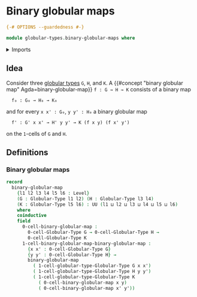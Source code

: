 # Binary globular maps

```agda
{-# OPTIONS --guardedness #-}

module globular-types.binary-globular-maps where
```

<details><summary>Imports</summary>

```agda
open import foundation.universe-levels

open import globular-types.globular-maps
open import globular-types.globular-types
```

</details>

## Idea

Consider three [globular types](globular-types.globular-types.md) `G`, `H`, and
`K`. A {{#concept "binary globular map" Agda=binary-globular-map}}
`f : G → H → K` consists of a binary map

```text
  f₀ : G₀ → H₀ → K₀
```

and for every `x x' : G₀`, `y y' : H₀` a binary globular map

```text
  f' : G' x x' → H' y y' → K (f x y) (f x' y')
```

on the `1`-cells of `G` and `H`.

## Definitions

### Binary globular maps

```agda
record
  binary-globular-map
    {l1 l2 l3 l4 l5 l6 : Level}
    (G : Globular-Type l1 l2) (H : Globular-Type l3 l4)
    (K : Globular-Type l5 l6) : UU (l1 ⊔ l2 ⊔ l3 ⊔ l4 ⊔ l5 ⊔ l6)
    where
    coinductive
    field
      0-cell-binary-globular-map :
        0-cell-Globular-Type G → 0-cell-Globular-Type H →
        0-cell-Globular-Type K
      1-cell-binary-globular-map-binary-globular-map :
        {x x' : 0-cell-Globular-Type G}
        {y y' : 0-cell-Globular-Type H} →
        binary-globular-map
          ( 1-cell-globular-type-Globular-Type G x x')
          ( 1-cell-globular-type-Globular-Type H y y')
          ( 1-cell-globular-type-Globular-Type K
            ( 0-cell-binary-globular-map x y)
            ( 0-cell-binary-globular-map x' y'))
```
